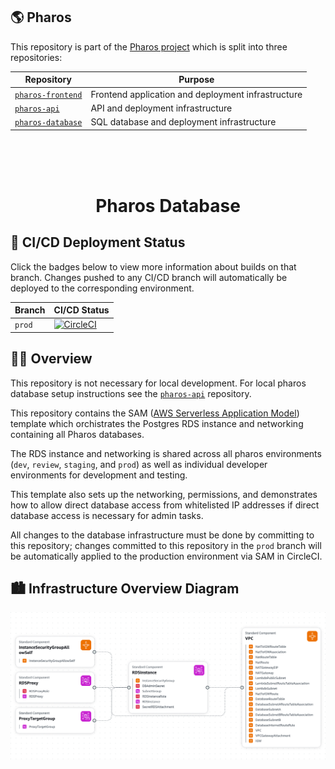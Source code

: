## 🌎 Pharos

This repository is part of the [Pharos project](https://pharos.viralemergence.org/)
which is split into three repositories:

| Repository                                                             | Purpose                                            |
| ---------------------------------------------------------------------- | -------------------------------------------------- |
| [`pharos-frontend`](https://github.com/viralemergence/pharos-frontend) | Frontend application and deployment infrastructure |
| [`pharos-api`](https://github.com/viralemergence/pharos-api)           | API and deployment infrastructure                  |
| [`pharos-database`](https://github.com/viralemergence/pharos-database) | SQL database and deployment infrastructure         |

<br>
<br>
<br>
<h1 align="center">
  Pharos Database
</h1>

## 🚀 CI/CD Deployment Status

Click the badges below to view more information about builds on that branch.
Changes pushed to any CI/CD branch will automatically be deployed to the
corresponding environment.

| Branch | CI/CD Status                                                                                                                                                                                                                                           |
| ------ | ------------------------------------------------------------------------------------------------------------------------------------------------------------------------------------------------------------------------------------------------------ |
| `prod` | [![CircleCI](https://dl.circleci.com/status-badge/img/circleci/39PL8myokkHY7obZPJeFEC/Cr5VZbHxzAnKKxeDWwJBR7/tree/prod.svg?style=svg)](https://dl.circleci.com/status-badge/redirect/circleci/39PL8myokkHY7obZPJeFEC/Cr5VZbHxzAnKKxeDWwJBR7/tree/prod) |

## 👩‍💻 Overview

This repository is not necessary for local development. For local
pharos database setup instructions see the
[`pharos-api`](https://github.com/viralemergence/pharos-api) repository.

This repository contains the SAM ([AWS Serverless Application Model](https://aws.amazon.com/serverless/sam/))
template which orchistrates the Postgres RDS instance and networking containing all Pharos databases.

The RDS instance and networking is shared across all pharos environments
(`dev`, `review`, `staging`, and `prod`) as well as individual developer
environments for development and testing.

This template also sets up the networking, permissions, and demonstrates
how to allow direct database access from whitelisted IP addresses if
direct database access is necessary for admin tasks.

All changes to the database infrastructure must be done by committing to
this repository; changes committed to this repository in the `prod` branch
will be automatically applied to the production environment via SAM in CircleCI.

## 🏙️ Infrastructure Overview Diagram

![Overview diagram](https://github.com/viralemergence/pharos-database/blob/prod/img/pharos-database-highlevel.png)
